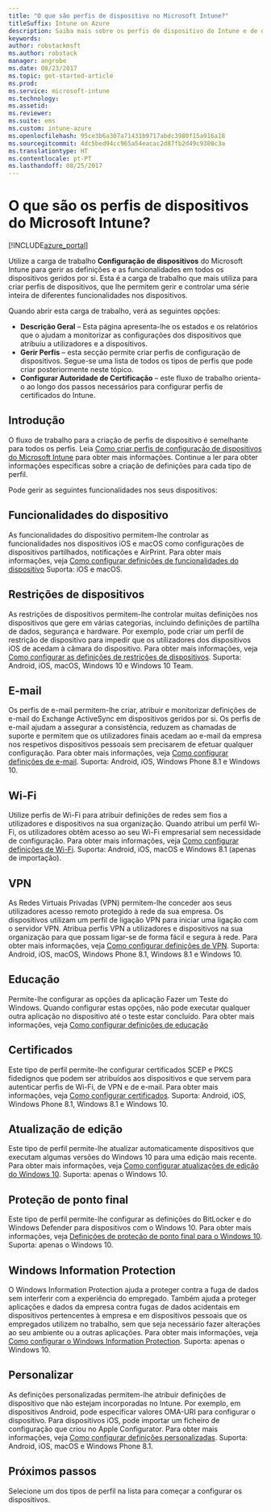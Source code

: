 ```yaml
---
title: "O que são perfis de dispositivo no Microsoft Intune?"
titleSuffix: Intune on Azure
description: Saiba mais sobre os perfis de dispositivo do Intune e de que forma podem ajudar a gerir e a proteger os dispositivos na sua empresa."
keywords: 
author: robstackmsft
ms.author: robstack
manager: angrobe
ms.date: 08/23/2017
ms.topic: get-started-article
ms.prod: 
ms.service: microsoft-intune
ms.technology: 
ms.assetid: 
ms.reviewer: 
ms.suite: ems
ms.custom: intune-azure
ms.openlocfilehash: 95ce3b6a307a71431b9717abdc3980f15a916a18
ms.sourcegitcommit: 4dc5bed94cc965a54eacac2d87fb2d49c9300c3a
ms.translationtype: HT
ms.contentlocale: pt-PT
ms.lasthandoff: 08/25/2017
---
```

# <a name="what-are-microsoft-intune-device-profiles"></a>O que são os perfis de dispositivos do Microsoft Intune?

[!INCLUDE[azure_portal](./includes/azure_portal.md)]

Utilize a carga de trabalho **Configuração de dispositivos** do Microsoft Intune para gerir as definições e as funcionalidades em todos os dispositivos geridos por si. Esta é a carga de trabalho que mais utiliza para criar perfis de dispositivos, que lhe permitem gerir e controlar uma série inteira de diferentes funcionalidades nos dispositivos.

Quando abrir esta carga de trabalho, verá as seguintes opções:

- **Descrição Geral** – Esta página apresenta-lhe os estados e os relatórios que o ajudam a monitorizar as configurações dos dispositivos que atribuiu a utilizadores e a dispositivos.
- **Gerir Perfis** – esta secção permite criar perfis de configuração de dispositivos. Segue-se uma lista de todos os tipos de perfis que pode criar posteriormente neste tópico.
- **Configurar Autoridade de Certificação** – este fluxo de trabalho orienta-o ao longo dos passos necessários para configurar perfis de certificados do Intune.

## <a name="getting-started"></a>Introdução

O fluxo de trabalho para a criação de perfis de dispositivo é semelhante para todos os perfis. Leia [Como criar perfis de configuração de dispositivos do Microsoft Intune](device-profile-create.md) para obter mais informações. Continue a ler para obter informações específicas sobre a criação de definições para cada tipo de perfil.

Pode gerir as seguintes funcionalidades nos seus dispositivos:

## <a name="device-features"></a>Funcionalidades do dispositivo

As funcionalidades do dispositivo permitem-lhe controlar as funcionalidades nos dispositivos iOS e macOS como configurações de dispositivos partilhados, notificações e AirPrint.
Para obter mais informações, veja [Como configurar definições de funcionalidades do dispositivo](device-features-configure.md) Suporta: iOS e macOS.

## <a name="device-restrictions"></a>Restrições de dispositivos
As restrições de dispositivos permitem-lhe controlar muitas definições nos dispositivos que gere em várias categorias, incluindo definições de partilha de dados, segurança e hardware. Por exemplo, pode criar um perfil de restrição de dispositivo para impedir que os utilizadores dos dispositivos iOS de acedam à câmara do dispositivo.
Para obter mais informações, veja [Como configurar as definições de restrições de dispositivos](device-restrictions-configure.md). Suporta: Android, iOS, macOS, Windows 10 e Windows 10 Team.

## <a name="email"></a>E-mail
Os perfis de e-mail permitem-lhe criar, atribuir e monitorizar definições de e-mail do Exchange ActiveSync em dispositivos geridos por si. Os perfis de e-mail ajudam a assegurar a consistência, reduzem as chamadas de suporte e permitem que os utilizadores finais acedam ao e-mail da empresa nos respetivos dispositivos pessoais sem precisarem de efetuar qualquer configuração.
Para obter mais informações, veja [Como configurar definições de e-mail](email-settings-configure.md). Suporta: Android, iOS, Windows Phone 8.1 e Windows 10.

## <a name="wi-fi"></a>Wi-Fi
Utilize perfis de Wi-Fi para atribuir definições de redes sem fios a utilizadores e dispositivos na sua organização. Quando atribui um perfil Wi-Fi, os utilizadores obtêm acesso ao seu Wi-Fi empresarial sem necessidade de configuração.
Para obter mais informações, veja [Como configurar definições de Wi-Fi](wi-fi-settings-configure.md). Suporta: Android, iOS, macOS e Windows 8.1 (apenas de importação).

## <a name="vpn"></a>VPN
As Redes Virtuais Privadas (VPN) permitem-lhe conceder aos seus utilizadores acesso remoto protegido à rede da sua empresa. Os dispositivos utilizam um perfil de ligação VPN para iniciar uma ligação com o servidor VPN. Atribua perfis VPN a utilizadores e dispositivos na sua organização para que possam ligar-se de forma fácil e segura à rede.
Para obter mais informações, veja [Como configurar definições de VPN](vpn-settings-configure.md).
Suporta: Android, iOS, macOS, Windows Phone 8.1, Windows 8.1 e Windows 10.

## <a name="education"></a>Educação
Permite-lhe configurar as opções da aplicação Fazer um Teste do Windows. Quando configurar estas opções, não pode executar qualquer outra aplicação no dispositivo até o teste estar concluído.
Para obter mais informações, veja [Como configurar definições de educação](education-settings-configure.md)

## <a name="certificates"></a>Certificados
Este tipo de perfil permite-lhe configurar certificados SCEP e PKCS fidedignos que podem ser atribuídos aos dispositivos e que servem para autenticar perfis de Wi-Fi, de VPN e de e-mail.
Para obter mais informações, veja [Como configurar certificados](certificates-configure.md). Suporta: Android, iOS, Windows Phone 8.1, Windows 8.1 e Windows 10.

## <a name="edition-upgrade"></a>Atualização de edição
Este tipo de perfil permite-lhe atualizar automaticamente dispositivos que executam algumas versões do Windows 10 para uma edição mais recente.
Para obter mais informações, veja [Como configurar atualizações de edição do Windows 10](edition-upgrade-configure-windows-10.md). Suporta: apenas o Windows 10.

## <a name="endpoint-protection"></a>Proteção de ponto final
Este tipo de perfil permite-lhe configurar as definições do BitLocker e do Windows Defender para dispositivos com o Windows 10.
Para obter mais informações, veja [Definições de proteção de ponto final para o Windows 10](endpoint-protection-windows-10.md). Suporta: apenas o Windows 10.

## <a name="windows-information-protection"></a>Windows Information Protection
O Windows Information Protection ajuda a proteger contra a fuga de dados sem interferir com a experiência do empregado. Também ajuda a proteger aplicações e dados da empresa contra fugas de dados acidentais em dispositivos pertencentes à empresa e em dispositivos pessoais que os empregados utilizem no trabalho, sem que seja necessário fazer alterações ao seu ambiente ou a outras aplicações.
Para obter mais informações, veja [Como configurar o Windows Information Protection](windows-information-protection-configure.md). Suporta: apenas o Windows 10.

## <a name="custom"></a>Personalizar
As definições personalizadas permitem-lhe atribuir definições de dispositivo que não estejam incorporadas no Intune. Por exemplo, em dispositivos Android, pode especificar valores OMA-URI para configurar o dispositivo. Para dispositivos iOS, pode importar um ficheiro de configuração que criou no Apple Configurator.
Para obter mais informações, veja [Como configurar definições personalizadas](custom-settings-configure.md). Suporta: Android, iOS, macOS e Windows Phone 8.1.

## <a name="next-steps"></a>Próximos passos
Selecione um dos tipos de perfil na lista para começar a configurar os dispositivos.
